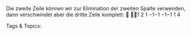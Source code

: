 Die zweite Zeile können wir zur Elimination der zweiten Spalte verwenden, dann verschwindet aber die
dritte Zeile komplett:

1 2 1 −1−1
−1−1 1 4

   Tags & Topics:
   